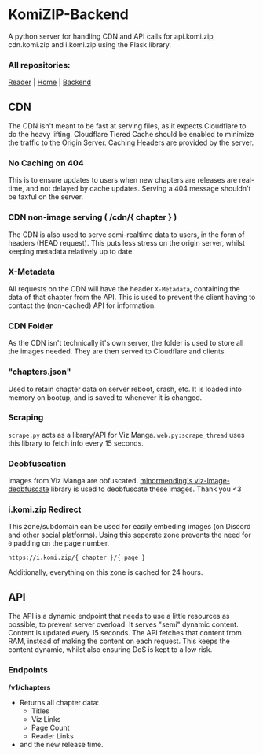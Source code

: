 # KomiZIP-Backend
A python server for handling CDN and API calls for api.komi.zip, cdn.komi.zip and i.komi.zip using the Flask library.

### All repositories:
[Reader](https://github.com/itschasa/KomiZIP-Reader) | [Home](https://github.com/itschasa/KomiZIP-Home) | [Backend](https://github.com/itschasa/KomiZIP-Backend)

## CDN
The CDN isn't meant to be fast at serving files, as it expects Cloudflare to do the heavy lifting.
Cloudflare Tiered Cache should be enabled to minimize the traffic to the Origin Server.
Caching Headers are provided by the server.

### No Caching on 404
This is to ensure updates to users when new chapters are releases are real-time, and not delayed by cache updates.
Serving a 404 message shouldn't be taxful on the server.

### CDN non-image serving ( /cdn/{ chapter } )
The CDN is also used to serve semi-realtime data to users, in the form of headers (HEAD request).
This puts less stress on the origin server, whilst keeping metadata relatively up to date.

### X-Metadata
All requests on the CDN will have the header `X-Metadata`, containing the data of that chapter from the API.
This is used to prevent the client having to contact the (non-cached) API for information.

### CDN Folder
As the CDN isn't technically it's own server, the folder is used to store all the images needed. They are then served to Cloudflare and clients.

### "chapters.json"
Used to retain chapter data on server reboot, crash, etc.
It is loaded into memory on bootup, and is saved to whenever it is changed.

### Scraping
`scrape.py` acts as a library/API for Viz Manga. `web.py:scrape_thread` uses this library to fetch info every 15 seconds.

### Deobfuscation
Images from Viz Manga are obfuscated. [minormending's viz-image-deobfuscate](https://github.com/minormending/viz-image-deobfuscate) library is used to deobfuscate these images. Thank you <3

### i.komi.zip Redirect
This zone/subdomain can be used for easily embeding images (on Discord and other social platforms).
Using this seperate zone prevents the need for `0` padding on the page number.

`https://i.komi.zip/{ chapter }/{ page }`

Additionally, everything on this zone is cached for 24 hours.


## API
The API is a dynamic endpoint that needs to use a little resources as possible, to prevent server overload.
It serves "semi" dynamic content. Content is updated every 15 seconds. The API fetches that content from RAM, instead of making the content on each request.
This keeps the content dynamic, whilst also ensuring DoS is kept to a low risk.

### Endpoints
**/v1/chapters**
- Returns all chapter data:
    - Titles
    - Viz Links
    - Page Count
    - Reader Links
- and the new release time.
